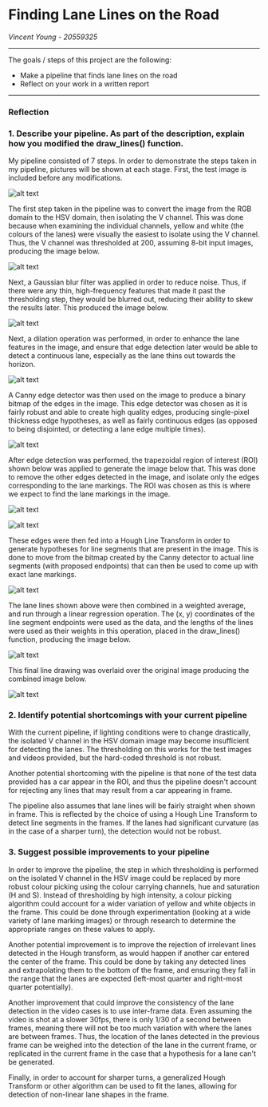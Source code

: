 # **Finding Lane Lines on the Road** 

*Vincent Young - 20559325*

---


The goals / steps of this project are the following:

* Make a pipeline that finds lane lines on the road
* Reflect on your work in a written report


[//]: # (Image References)

[imagein]: ./report_images/solidWhiteCurve.jpg "Input image"
[image1]: ./report_images/solidWhiteCurve_1vchannel.jpg "HSV with V isolated"
[image2]: ./report_images/solidWhiteCurve_2gauss.jpg "Gaussian blur applied"
[image3]: ./report_images/solidWhiteCurve_3dilation.jpg "Dilation"
[image4]: ./report_images/solidWhiteCurve_4canny.jpg "Canny edge detector"
[image5a]: ./report_images/solidWhiteCurve_5justroi.jpg "ROI only"
[image5b]: ./report_images/solidWhiteCurve_5roi.jpg "Image with ROI applied"
[image6]: ./report_images/solidWhiteCurve_6hough.jpg "Hough Lines"
[image7]: ./report_images/solidWhiteCurve_7weightedavg.jpg "Clustered Hough Lines"
[imageout]: ./report_images/solidWhiteCurve_out.jpg "Output image"

---

### Reflection

### 1. Describe your pipeline. As part of the description, explain how you modified the draw_lines() function.

My pipeline consisted of 7 steps. In order to demonstrate the steps taken in my pipeline, pictures will be shown at each stage. First, the test image is included before any modifications.

![alt text][imagein]

The first step taken in the pipeline was to convert the image from the RGB domain to the HSV domain, then isolating the V channel. This was done because when examining the individual channels, yellow and white (the colours of the lanes) were visually the easiest to isolate using the V channel. Thus, the V channel was thresholded at 200, assuming 8-bit input images, producing the image below.

![alt text][image1] 

Next, a Gaussian blur filter was applied in order to reduce noise. Thus, if there were any thin, high-frequency features that made it past the thresholding step, they would be blurred out, reducing their ability to skew the results later. This produced the image below.

![alt text][image2]

Next, a dilation operation was performed, in order to enhance the lane features in the image, and ensure that edge detection later would be able to detect a continuous lane, especially as the lane thins out towards the horizon.

![alt text][image3]

A Canny edge detector was then used on the image to produce a binary bitmap of the edges in the image. This edge detector was chosen as it is fairly robust and able to create high quality edges, producing single-pixel thickness edge hypotheses, as well as fairly continuous edges (as opposed to being disjointed, or detecting a lane edge multiple times).

![alt text][image4]

After edge detection was performed, the trapezoidal region of interest (ROI) shown below was applied to generate the image below that. This was done to remove the other edges detected in the image, and isolate only the edges corresponding to the lane markings. The ROI was chosen as this is where we expect to find the lane markings in the image.

![alt text][image5a]

![alt text][image5b]

These edges were then fed into a Hough Line Transform in order to generate hypotheses for line segments that are present in the image. This is done to move from the bitmap created by the Canny detector to actual line segments (with proposed endpoints) that can then be used to come up with exact lane markings.

![alt text][image6]

The lane lines shown above were then combined in a weighted average, and run through a linear regression operation. The (x, y) coordinates of the line segment endpoints were used as the data, and the lengths of the lines were used as their weights in this operation, placed in the draw_lines() function, producing the image below.

![alt text][image7]

This final line drawing was overlaid over the original image producing the combined image below.

![alt text][imageout]


### 2. Identify potential shortcomings with your current pipeline

With the current pipeline, if lighting conditions were to change drastically, the isolated V channel in the HSV domain image may become insufficient for detecting the lanes. The thresholding on this works for the test images and videos provided, but the hard-coded threshold is not robust. 

Another potential shortcoming with the pipeline is that none of the test data provided has a car appear in the ROI, and thus the pipeline doesn't account for rejecting any lines that may result from a car appearing in frame. 


The pipeline also assumes that lane lines will be fairly straight when shown in frame. This is reflected by the choice of using a Hough Line Transform to detect line segments in the frames. If the lanes had significant curvature (as in the case of a sharper turn), the detection would not be robust.


### 3. Suggest possible improvements to your pipeline

In order to improve the pipeline, the step in which thresholding is performed on the isolated V channel in the HSV image could be replaced by more robust colour picking using the colour carrying channels, hue and saturation (H and S). Instead of thresholding by high intensity, a colour picking algorithm could account for a wider variation of yellow and white objects in the frame. This could be done through experimentation (looking at a wide variety of lane marking images) or through research to determine the appropriate ranges on these values to apply.

Another potential improvement is to improve the rejection of irrelevant lines detected in the Hough transform, as would happen if another car entered the center of the frame. This could be done by taking any detected lines and extrapolating them to the bottom of the frame, and ensuring they fall in the range that the lanes are expected (left-most quarter and right-most quarter potentially).

Another improvement that could improve the consistency of the lane detection in the video cases is to use inter-frame data. Even assuming the video is shot at a slower 30fps, there is only 1/30 of a second between frames, meaning there will not be too much variation with where the lanes are between frames. Thus, the location of the lanes detected in the previous frame can be weighed into the detection of the lane in the current frame, or replicated in the current frame in the case that a hypothesis for a lane can't be generated.

Finally, in order to account for sharper turns, a generalized Hough Transform or other algorithm can be used to fit the lanes, allowing for detection of non-linear lane shapes in the frame.
